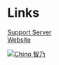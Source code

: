 # Links

[Support Server](https://discord.gg/8VnVTZM "Link to the Official Server (官方群组)")  
[Website](https://laoffical.ga/ "Link to the official Website. (官方網站)")  

<a href="https://top.gg/bot/651692927072075787" >
    <img src="https://top.gg/api/widget/651692927072075787.svg" alt="Chino 智乃" />
    </div>
